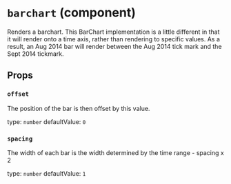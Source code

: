 `barchart` (component)
======================

Renders a barchart. This BarChart implementation is a little different
in that it will render onto a time axis, rather than rendering to
specific values. As a result, an Aug 2014 bar will render between the
Aug 2014 tick mark and the Sept 2014 tickmark.

Props
-----

### `offset`

The position of the bar is then offset by this value.

type: `number`
defaultValue: `0`


### `spacing`

The width of each bar is the width determined by the time range - spacing x 2

type: `number`
defaultValue: `1`

